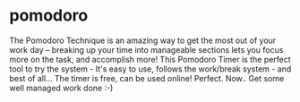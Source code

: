 # pomodoro
The Pomodoro Technique is an amazing way to get the most out of your work day – breaking up your time into manageable sections lets you focus more on the task, and accomplish more! This Pomodoro Timer is the perfect tool to try the system - It's easy to use, follows the work/break system - and best of all... The timer is free, can be used online! Perfect. Now.. Get some well managed work done :-)
